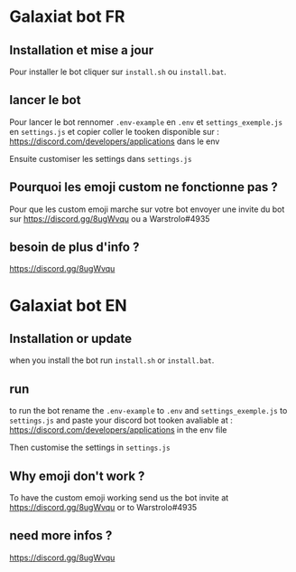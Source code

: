 # Galaxiat bot FR

## Installation et mise a jour

Pour installer le bot cliquer sur ```install.sh``` ou ```install.bat```.

## lancer le bot

Pour lancer le bot rennomer ```.env-example``` en ```.env``` et ```settings_exemple.js``` en ```settings.js``` et copier coller le tooken disponible sur : https://discord.com/developers/applications dans le env

Ensuite customiser les settings dans ```settings.js```

## Pourquoi les emoji custom ne fonctionne pas ?

Pour que les custom emoji marche sur votre bot envoyer une invite du bot sur https://discord.gg/8ugWvqu ou a Warstrolo#4935

## besoin de plus d'info ?

https://discord.gg/8ugWvqu

# Galaxiat bot EN

## Installation or update

when you install the bot run ```install.sh``` or ```install.bat```.

## run

to run the bot rename the ```.env-example``` to ```.env``` and  ```settings_exemple.js``` to ```settings.js``` and paste your discord bot tooken avaliable at : https://discord.com/developers/applications in the env file

Then customise the settings in ```settings.js```

## Why emoji don't work ?

To have the custom emoji working send us the bot invite at https://discord.gg/8ugWvqu or to Warstrolo#4935

## need more infos ?

https://discord.gg/8ugWvqu

